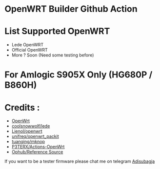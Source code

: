 # OpenWRT Builder Github Action

# List Supported OpenWRT
- Lede OpenWRT
- Official OpenWRT
- More ? Soon (Need some testing before)

# For Amlogic S905X Only (HG680P / B860H)

# Credits :

- [OpenWrt](https://github.com/openwrt/openwrt)
- [coolsnowwolf/lede](https://github.com/coolsnowwolf/lede)
- [Lienol/openwrt](https://github.com/Lienol/openwrt)
- [unifreq/openwrt_packit](https://github.com/unifreq/openwrt_packit)
- [tuanqing/mknop](https://github.com/tuanqing/mknop)
- [P3TERX/Actions-OpenWrt](https://github.com/P3TERX/Actions-OpenWrt)
- [Ophub/Reference Source](https://github.com/ophub/amlogic-s9xxx-openwrt)

If you want to be a tester firmware please chat me on telegram [Adisubagja](https://t.me/adisubagja)
